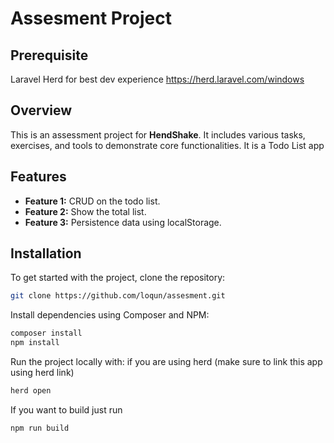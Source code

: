 # Assesment Project

## Prerequisite
Laravel Herd for best dev experience
https://herd.laravel.com/windows

## Overview

This is an assessment project for **HendShake**. It includes various tasks, exercises, and tools to demonstrate core functionalities. It is a Todo List app

## Features

- **Feature 1:** CRUD on the todo list.
- **Feature 2:** Show the total list.
- **Feature 3:** Persistence data using localStorage.

## Installation

To get started with the project, clone the repository:

```bash
git clone https://github.com/loqun/assesment.git

```
Install dependencies using Composer and NPM:

```bash
composer install
npm install
```

Run the project locally with:
if you are using herd (make sure to link this app using herd link) 
```bash
herd open 
```


If you want to build just run 
```bash
npm run build
```


